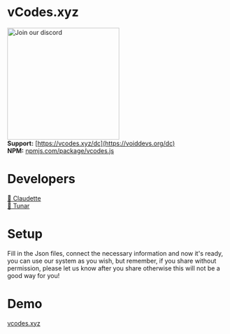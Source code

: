 # vCodes.xyz
<a href="https://vcodes.xyz/dc" target="_blank"><img src="https://img.devsforum.net/tr/img/h1Z2X3.png" alt="Join our discord" width="256"></a><br>
**Support:** [https://vcodes.xyz/dc](https://voiddevs.org/dc) <br>
**NPM:** [npmjs.com/package/vcodes.js](https://www.npmjs.com/package/vcodes.js)<br>

# Developers
<a href="https://github.com/iClaudette">👤 Claudette</a><br>
<a href="https://github.com/MuZuR">👤 Tunar</a>
# Setup
<a>Fill in the Json files, connect the necessary information and now it's ready, you can use our system as you wish, but remember, if you share without permission, please let us know after you share otherwise this will not be a good way for you!</a>

# Demo
<a href="https://vcodes.xyz">vcodes.xyz</a>
